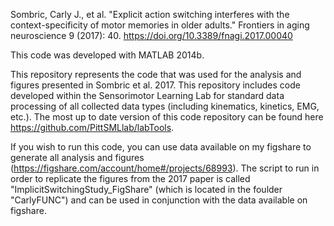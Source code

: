 Sombric, Carly J., et al. "Explicit action switching interferes with the context-specificity of motor memories in older adults." Frontiers in aging neuroscience 9 (2017): 40.
https://doi.org/10.3389/fnagi.2017.00040

This code was developed with MATLAB 2014b.

This repository represents the code that was used for the analysis and figures presented in Sombric et al. 2017.  This repository includes code developed within the Sensorimotor Learning Lab for standard data processing of all collected data types (including kinematics, kinetics, EMG, etc.).  The most up to date version of this code repository can be found here https://github.com/PittSMLlab/labTools.

If you wish to run this code, you can use data available on my figshare to generate all analysis and figures (https://figshare.com/account/home#/projects/68993).  The script to run in order to replicate the figures from the 2017 paper is called "ImplicitSwitchingStudy_FigShare" (which is located in the foulder "CarlyFUNC") and can be used in conjunction with the data available on figshare.
